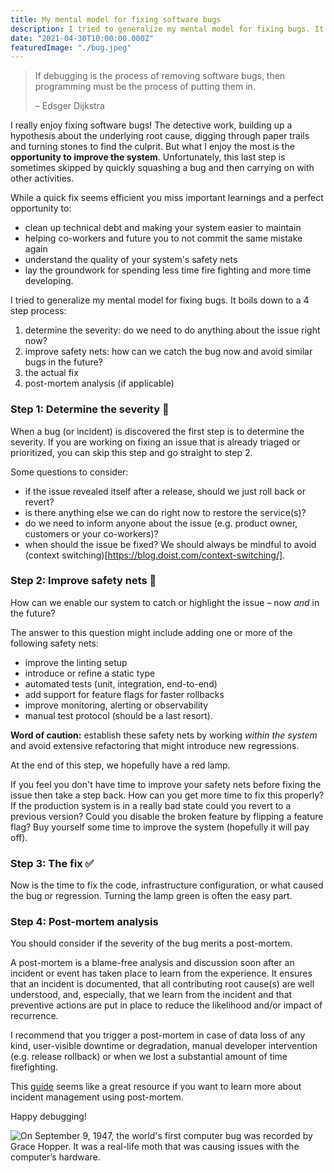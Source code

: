 ```yaml
---
title: My mental model for fixing software bugs
description: I tried to generalize my mental model for fixing bugs. It boils down to a 4 step process with a strong focus on improving safety nets.
date: "2021-04-30T10:00:00.000Z"
featuredImage: "./bug.jpeg"
---
```


> If debugging is the process of removing software bugs, then programming must be the process of putting them in.
>
> – Edsger Dijkstra

I really enjoy fixing software bugs! The detective work, building up a hypothesis about the underlying root cause, digging through paper trails and turning stones to find the culprit. But what I enjoy the most is the **opportunity to improve the system**. Unfortunately, this last step is sometimes skipped by quickly squashing a bug and then carrying on with other activities.

While a quick fix seems efficient you miss important learnings and a perfect opportunity to:

- clean up technical debt and making your system easier to maintain
- helping co-workers and future you to not commit the same mistake again
- understand the quality of your system's safety nets
- lay the groundwork for spending less time fire fighting and more time developing.

I tried to generalize my mental model for fixing bugs. It boils down to a 4 step process:

1. determine the severity: do we need to do anything about the issue right now?
2. improve safety nets: how can we catch the bug now and avoid similar bugs in the future?
3. the actual fix
4. post-mortem analysis (if applicable)

### Step 1: Determine the severity 🐛

When a bug (or incident) is discovered the first step is to determine the severity. If you are working on fixing an issue that is already triaged or prioritized, you can skip this step and go straight to step 2.

Some questions to consider:

- if the issue revealed itself after a release, should we just roll back or revert?
- is there anything else we can do right now to restore the service(s)?
- do we need to inform anyone about the issue (e.g. product owner, customers or your co-workers)?
- when should the issue be fixed? We should always be mindful to avoid (context switching)[https://blog.doist.com/context-switching/].

### Step 2: Improve safety nets 🚨

How can we enable our system to catch or highlight the issue – now _and_ in the future?

The answer to this question might include adding one or more of the following safety nets:

- improve the linting setup
- introduce or refine a static type
- automated tests (unit, integration, end-to-end)
- add support for feature flags for faster rollbacks
- improve monitoring, alerting or observability
- manual test protocol (should be a last resort).

**Word of caution:** establish these safety nets by working _within the system_ and avoid extensive refactoring that might introduce new regressions.

At the end of this step, we hopefully have a red lamp.

If you feel you don't have time to improve your safety nets before fixing the issue then take a step back. How can you get more time to fix this properly? If the production system is in a really bad state could you revert to a previous version? Could you disable the broken feature by flipping a feature flag? Buy yourself some time to improve the system (hopefully it will pay off).

### Step 3: The fix ✅

Now is the time to fix the code, infrastructure configuration, or what caused the bug or regression. Turning the lamp green is often the easy part.

### Step 4: Post-mortem analysis

You should consider if the severity of the bug merits a post-mortem.

A post-mortem is a blame-free analysis and discussion soon after an incident or event has taken place to learn from the experience. It ensures that an incident is documented, that all contributing root cause(s) are well understood, and, especially, that we learn from the incident and that preventive actions are put in place to reduce the likelihood and/or impact of recurrence.

I recommend that you trigger a post-mortem in case of data loss of any kind, user-visible downtime or degradation, manual developer intervention (e.g. release rollback) or when we lost a substantial amount of time firefighting.

This [guide](https://www.atlassian.com/incident-management/postmortem) seems like a great resource if you want to learn more about incident management using post-mortem.

Happy debugging!

![On September 9, 1947, the world's first computer bug was recorded by Grace Hopper. It was a real-life moth that was causing issues with the computer’s hardware.
](./bug.jpeg)
